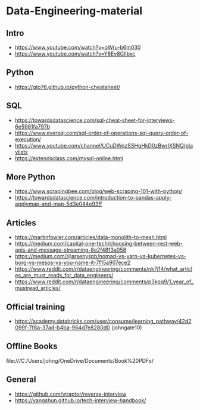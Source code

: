 # Data-Engineering-material
## Intro
- https://www.youtube.com/watch?v=qWru-b6m030
- https://www.youtube.com/watch?v=Y6Ev8GIlbxc

## Python
- https://gto76.github.io/python-cheatsheet/

## SQL
- https://towardsdatascience.com/sql-cheat-sheet-for-interviews-6e5981fa797b
- https://www.eversql.com/sql-order-of-operations-sql-query-order-of-execution/
- https://www.youtube.com/channel/UCuDWqzSSHgHkD0zBwrIXSNQ/playlists
- https://extendsclass.com/mysql-online.html

## More Python
- https://www.scrapingbee.com/blog/web-scraping-101-with-python/
- https://towardsdatascience.com/introduction-to-pandas-apply-applymap-and-map-5d3e044e93ff

## Articles
- https://martinfowler.com/articles/data-monolith-to-mesh.html
- https://medium.com/capital-one-tech/choosing-between-rest-web-apis-and-message-streaming-8e2f4813a058
- https://medium.com/@arsenyspb/nomad-vs-yarn-vs-kubernetes-vs-borg-vs-mesos-vs-you-name-it-7f15a907ece2
- https://www.reddit.com/r/dataengineering/comments/nk7j14/what_articles_are_must_reads_for_data_engineers/
- https://www.reddit.com/r/dataengineering/comments/p3kpq9/1_year_of_mustread_articles/

## Official training
- https://academy.databricks.com/user/consume/learning_pathway/42d2099f-7f8a-37ad-b4ba-964d7e8280d0 (johngate10)

## Offline Books
file:///C:/Users/johng/OneDrive/Documents/Book%20PDFs/

## General
- https://github.com/viraptor/reverse-interview
- https://yangshun.github.io/tech-interview-handbook/
